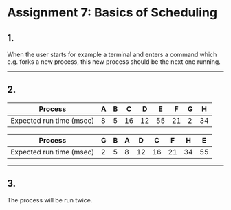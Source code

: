 # Assignment 7: Basics of Scheduling


## 1.
When the user starts for example a terminal and enters a command which e.g. forks a new process, this new process should be
the next one running.

---

## 2.
| Process |A | B | C | D | E | F | G | H |
| --- | --- | --- | --- | --- | --- | --- | --- | --- |
Expected run time (msec) | 8 | 5 | 16 | 12 | 55 | 21 | 2 | 34

| Process |G | B | A | D | C | F | H | E |
| --- | --- | --- | --- | --- | --- | --- | --- | --- |
Expected run time (msec) | 2 | 5 | 8 | 12 | 16 | 21 | 34 | 55

---

## 3.

The process will be run twice.
